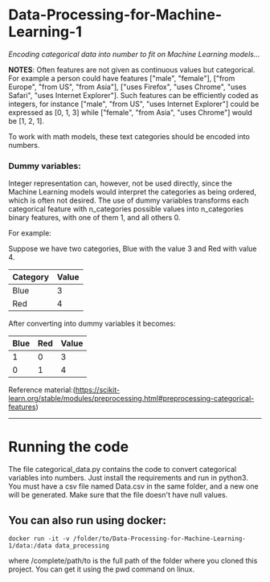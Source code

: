 # Data-Processing-for-Machine-Learning-1

*Encoding categorical data into number to fit on Machine Learning models...*

**NOTES**:
Often features are not given as continuous values but categorical. For example a person could have features ["male", "female"], ["from Europe", "from US", "from Asia"], ["uses Firefox", "uses Chrome", "uses Safari", "uses Internet Explorer"]. Such features can be efficiently coded as integers, for instance ["male", "from US", "uses Internet Explorer"] could be expressed as [0, 1, 3] while ["female", "from Asia", "uses Chrome"] would be [1, 2, 1].

To work with math models, these text categories should be encoded into numbers.

### Dummy variables:
Integer representation can, however, not be used directly, since the Machine Learning models would interpret the categories as being ordered, which is often not desired.
The use of dummy variables transforms each categorical feature with n_categories possible values into n_categories binary features, with one of them 1, and all others 0.

For example:

Suppose we have two categories, Blue with the value 3 and Red with value 4.

Category|Value
--------|------
Blue  |    3
Red    |   4

After converting into dummy variables it becomes:

Blue |Red |Value
-----|----|----
1    |0   |  3
0    | 1  |4

Reference material:(https://scikit-learn.org/stable/modules/preprocessing.html#preprocessing-categorical-features)

-------------
# Running the code
The file categorical_data.py contains the code to convert categorical variables into numbers.
Just install the requirements and run in python3.
You must have a csv file named Data.csv in the same folder, and a new one will be generated.
Make sure that the file doesn't have null values.

## You can also run using docker:

```docker run -it -v /folder/to/Data-Processing-for-Machine-Learning-1/data:/data data_processing```

where /complete/path/to is the full path of the folder where you cloned this project. You can get it using the pwd command on linux.
